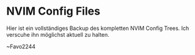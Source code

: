 # NVIM Config Files

Hier ist ein vollständiges Backup des kompletten NVIM Config Trees.
Ich verscuhe ihn möglichst aktuell zu halten.

~Favo2244
